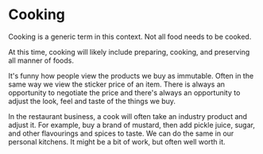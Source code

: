 Cooking
=======

Cooking is a generic term in this context.  Not all food needs to be cooked.

At this time, cooking will likely include preparing, cooking, and preserving all manner of foods.

It's funny how people view the products we buy as immutable. Often in the same way we view the sticker price of an item. There is always an opportunity to negotiate the price and there's always an opportunity to adjust the look, feel and taste of the things we buy.

In the restaurant business, a cook will often take an industry product and adjust it. For example, buy a brand of mustard, then add pickle juice, sugar, and other flavourings and spices to taste. We can do the same in our personal kitchens. It might be a bit of work, but often well worth it.
